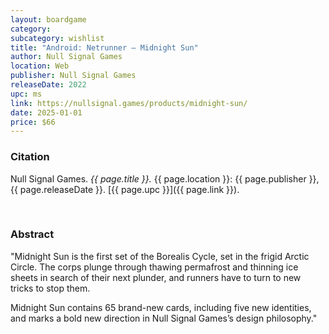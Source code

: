 ```yaml
---
layout: boardgame
category:
subcategory: wishlist
title: "Android: Netrunner – Midnight Sun"
author: Null Signal Games
location: Web
publisher: Null Signal Games
releaseDate: 2022
upc: ms
link: https://nullsignal.games/products/midnight-sun/
date: 2025-01-01
price: $66
---
```


### Citation

Null Signal Games. *{{ page.title }}.* {{ page.location }}: {{ page.publisher }}, {{ page.releaseDate }}. [{{ page.upc }}]({{ page.link }}).

<br>


### Abstract

"Midnight Sun is the first set of the Borealis Cycle, set in the frigid Arctic Circle. The corps plunge through thawing permafrost and thinning ice sheets in search of their next plunder, and runners have to turn to new tricks to stop them.

Midnight Sun contains 65 brand-new cards, including five new identities, and marks a bold new direction in Null Signal Games’s design philosophy."
